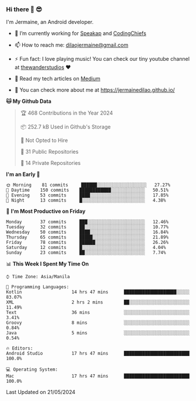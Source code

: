### Hi there 👋 😎
I'm Jermaine, an Android developer.

- 🔭 I’m currently working for [Speakap](https://www.speakap.com/) and [CodingChiefs](https://codingchiefs.com/en/)

- 📫 How to reach me: dilaojermaine@gmail.com

- ⚡ Fun fact: I love playing music! You can check our tiny youtube channel at [thewanderstudios](https://www.youtube.com/thewanderstudios) ♥️

- 📖 Read my tech articles on [Medium](https://jermainedilao.medium.com/)

- 👀 You can check more about me at https://jermainedilao.github.io/

<!--
**jermainedilao/jermainedilao** is a ✨ _special_ ✨ repository because its `README.md` (this file) appears on your GitHub profile.

Here are some ideas to get you started:

- 🔭 I’m currently working on ...
- 🌱 I’m currently learning ...
- 👯 I’m looking to collaborate on ...
- 🤔 I’m looking for help with ...
- 💬 Ask me about ...
- 📫 How to reach me: ...
- 😄 Pronouns: ...
- ⚡ Fun fact: ...
-->

<!--START_SECTION:waka-->
**🐱 My Github Data** 

> 🏆 468 Contributions in the Year 2024
 > 
> 📦 252.7 kB Used in Github's Storage 
 > 
> 🚫 Not Opted to Hire
 > 
> 📜 31 Public Repositories 
 > 
> 🔑 14 Private Repositories  
 > 
**I'm an Early 🐤** 

```text
🌞 Morning    81 commits     ██████░░░░░░░░░░░░░░░░░░░   27.27% 
🌆 Daytime    150 commits    ████████████░░░░░░░░░░░░░   50.51% 
🌃 Evening    53 commits     ████░░░░░░░░░░░░░░░░░░░░░   17.85% 
🌙 Night      13 commits     █░░░░░░░░░░░░░░░░░░░░░░░░   4.38%

```
📅 **I'm Most Productive on Friday** 

```text
Monday       37 commits     ███░░░░░░░░░░░░░░░░░░░░░░   12.46% 
Tuesday      32 commits     ██░░░░░░░░░░░░░░░░░░░░░░░   10.77% 
Wednesday    50 commits     ████░░░░░░░░░░░░░░░░░░░░░   16.84% 
Thursday     65 commits     █████░░░░░░░░░░░░░░░░░░░░   21.89% 
Friday       78 commits     ██████░░░░░░░░░░░░░░░░░░░   26.26% 
Saturday     12 commits     █░░░░░░░░░░░░░░░░░░░░░░░░   4.04% 
Sunday       23 commits     ██░░░░░░░░░░░░░░░░░░░░░░░   7.74%

```


📊 **This Week I Spent My Time On** 

```text
⌚︎ Time Zone: Asia/Manila

💬 Programming Languages: 
Kotlin                   14 hrs 47 mins      ████████████████████░░░░░   83.07% 
XML                      2 hrs 2 mins        ██░░░░░░░░░░░░░░░░░░░░░░░   11.49% 
Text                     36 mins             ░░░░░░░░░░░░░░░░░░░░░░░░░   3.41% 
Groovy                   8 mins              ░░░░░░░░░░░░░░░░░░░░░░░░░   0.84% 
Java                     5 mins              ░░░░░░░░░░░░░░░░░░░░░░░░░   0.54%

🔥 Editors: 
Android Studio           17 hrs 47 mins      █████████████████████████   100.0%

💻 Operating System: 
Mac                      17 hrs 47 mins      █████████████████████████   100.0%

```


 Last Updated on 21/05/2024
<!--END_SECTION:waka-->
